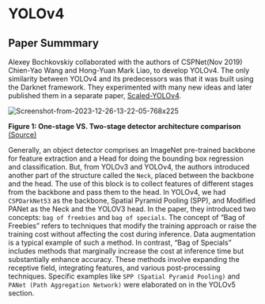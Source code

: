 # YOLOv4

## Paper Summmary
Alexey Bochkovskiy collaborated with the authors of CSPNet(Nov 2019) Chien-Yao Wang and Hong-Yuan Mark Liao, to develop YOLOv4. The only similarity between YOLOv4 and its predecessors was that it was built using the Darknet framework. They experimented with many new ideas and later published them in a separate paper, [Scaled-YOLOv4](https://scholar.google.com/citations?view_op=view_citation&hl=en&user=ljmswJ0AAAAJ&citation_for_view=ljmswJ0AAAAJ:zYLM7Y9cAGgC).

![Screenshot-from-2023-12-26-13-22-05-768x225](https://github.com/Thireshsidda/LegacyOfYOLO-YouOnlyLookOnce/assets/92287626/27034daa-23c9-49b9-9210-1a1044dc2d14)

**Figure 1: One-stage VS. Two-stage detector architecture comparison** [(Source)](https://arxiv.org/abs/2004.10934)

Generally, an object detector comprises an ImageNet pre-trained backbone for feature extraction and a Head for doing the bounding box regression and classification. But, from YOLOv3 and YOLOv4, the authors introduced another part of the structure called the `Neck`, placed between the backbone and the head. The use of this block is to collect features of different stages from the backbone and pass them to the head. In YOLOv4, we had `CSPDarkNet53` as the backbone, Spatial Pyramid Pooling (SPP), and Modified PANet as the Neck and the YOLOV3 head. In the paper, they introduced two concepts: `bag of freebies` and `bag of specials`. The concept of “Bag of Freebies” refers to techniques that modify the training approach or raise the training cost without affecting the cost during inference. Data augmentation is a typical example of such a method. In contrast, “Bag of Specials” includes methods that marginally increase the cost at inference time but substantially enhance accuracy. These methods involve expanding the receptive field, integrating features, and various post-processing techniques. Specific examples like `SPP (Spatial Pyramid Pooling)` and `PANet (Path Aggregation Network)` were elaborated on in the YOLOv5 section.


